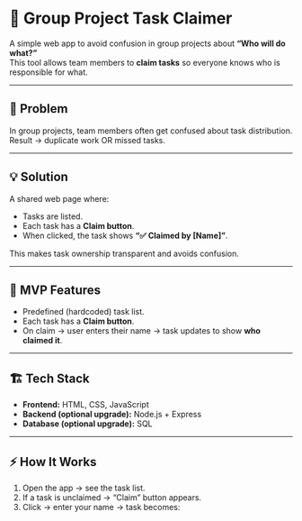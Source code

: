# 📝 Group Project Task Claimer

A simple web app to avoid confusion in group projects about **“Who will do what?”**  
This tool allows team members to **claim tasks** so everyone knows who is responsible for what.

---

## 🌟 Problem
In group projects, team members often get confused about task distribution.  
Result → duplicate work OR missed tasks.  

---

## 💡 Solution
A shared web page where:
- Tasks are listed.  
- Each task has a **Claim button**.  
- When clicked, the task shows **“✅ Claimed by [Name]”**.  

This makes task ownership transparent and avoids confusion.

---

## 🎯 MVP Features
- Predefined (hardcoded) task list.  
- Each task has a **Claim button**.  
- On claim → user enters their name → task updates to show **who claimed it**.  

---

## 🏗️ Tech Stack
- **Frontend:** HTML, CSS, JavaScript   
- **Backend (optional upgrade):** Node.js + Express  
- **Database (optional upgrade):** SQL 
---

## ⚡ How It Works
1. Open the app → see the task list.  
2. If a task is unclaimed → “Claim” button appears.  
3. Click → enter your name → task becomes:  
